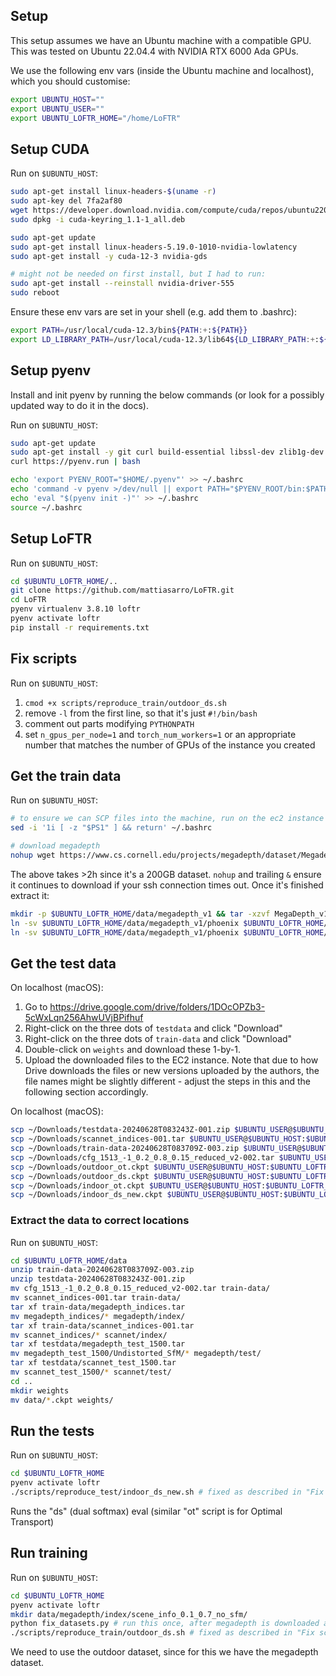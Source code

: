 ## Setup

This setup assumes we have an Ubuntu machine with a compatible GPU. This was tested on Ubuntu 22.04.4 with NVIDIA RTX 6000 Ada GPUs.

We use the following env vars (inside the Ubuntu machine and localhost), which you should customise:

```bash
export UBUNTU_HOST=""
export UBUNTU_USER=""
export UBUNTU_LOFTR_HOME="/home/LoFTR"
```

## Setup CUDA

Run on `$UBUNTU_HOST`:

```bash
sudo apt-get install linux-headers-$(uname -r)
sudo apt-key del 7fa2af80
wget https://developer.download.nvidia.com/compute/cuda/repos/ubuntu2204/x86_64/cuda-keyring_1.1-1_all.deb
sudo dpkg -i cuda-keyring_1.1-1_all.deb

sudo apt-get update
sudo apt-get install linux-headers-5.19.0-1010-nvidia-lowlatency
sudo apt-get install -y cuda-12-3 nvidia-gds

# might not be needed on first install, but I had to run:
sudo apt-get install --reinstall nvidia-driver-555
sudo reboot
```

Ensure these env vars are set in your shell (e.g. add them to .bashrc):

```bash
export PATH=/usr/local/cuda-12.3/bin${PATH:+:${PATH}}
export LD_LIBRARY_PATH=/usr/local/cuda-12.3/lib64${LD_LIBRARY_PATH:+:${LD_LIBRARY_PATH}}
```

## Setup pyenv

Install and init pyenv by running the below commands (or look for a possibly updated way to do it in the docs). 

Run on `$UBUNTU_HOST`:

```bash
sudo apt-get update
sudo apt-get install -y git curl build-essential libssl-dev zlib1g-dev libbz2-dev libreadline-dev libsqlite3-dev wget llvm libncurses5-dev xz-utils tk-dev libxml2-dev libxmlsec1-dev libffi-dev liblzma-dev
curl https://pyenv.run | bash

echo 'export PYENV_ROOT="$HOME/.pyenv"' >> ~/.bashrc
echo 'command -v pyenv >/dev/null || export PATH="$PYENV_ROOT/bin:$PATH"' >> ~/.bashrc
echo 'eval "$(pyenv init -)"' >> ~/.bashrc
source ~/.bashrc
```

## Setup LoFTR 

Run on `$UBUNTU_HOST`:

```bash
cd $UBUNTU_LOFTR_HOME/..
git clone https://github.com/mattiasarro/LoFTR.git
cd LoFTR
pyenv virtualenv 3.8.10 loftr
pyenv activate loftr
pip install -r requirements.txt
```

## Fix scripts

Run on `$UBUNTU_HOST`:

1. `cmod +x scripts/reproduce_train/outdoor_ds.sh`
1. remove `-l` from the first line, so that it's just `#!/bin/bash`
1. comment out parts modifying `PYTHONPATH`
1. set `n_gpus_per_node=1` and `torch_num_workers=1` or an appropriate number that matches the number of GPUs of the instance you created

## Get the train data

Run on `$UBUNTU_HOST`:

```bash
# to ensure we can SCP files into the machine, run on the ec2 instance
sed -i '1i [ -z "$PS1" ] && return' ~/.bashrc

# download megadepth
nohup wget https://www.cs.cornell.edu/projects/megadepth/dataset/Megadepth_v1/MegaDepth_v1.tar.gz &
```

The above takes >2h since it's a 200GB dataset. `nohup` and trailing `&` ensure it continues to download if your ssh connection times out. Once it's finished extract it:

```bash
mkdir -p $UBUNTU_LOFTR_HOME/data/megadepth_v1 && tar -xzvf MegaDepth_v1.tar.gz -C $UBUNTU_LOFTR_HOME/data/megadepth_v1
ln -sv $UBUNTU_LOFTR_HOME/data/megadepth_v1/phoenix $UBUNTU_LOFTR_HOME/data/megadepth/train
ln -sv $UBUNTU_LOFTR_HOME/data/megadepth_v1/phoenix $UBUNTU_LOFTR_HOME/data/megadepth/test
```

## Get the test data

On localhost (macOS):

1. Go to https://drive.google.com/drive/folders/1DOcOPZb3-5cWxLqn256AhwUVjBPifhuf
1. Right-click on the three dots of `testdata` and click "Download"
1. Right-click on the three dots of `train-data` and click "Download"
1. Double-click on `weights` and download these 1-by-1.
1. Upload the downloaded files to the EC2 instance. Note that due to how Drive downloads the files or new versions uploaded by the authors, the file names might be slightly different - adjust the steps in this and the following section accordingly.

On localhost (macOS):

```bash
scp ~/Downloads/testdata-20240628T083243Z-001.zip $UBUNTU_USER@$UBUNTU_HOST:$UBUNTU_LOFTR_HOME/data/
scp ~/Downloads/scannet_indices-001.tar $UBUNTU_USER@$UBUNTU_HOST:$UBUNTU_LOFTR_HOME/data/
scp ~/Downloads/train-data-20240628T083709Z-003.zip $UBUNTU_USER@$UBUNTU_HOST:$UBUNTU_LOFTR_HOME/data/
scp ~/Downloads/cfg_1513_-1_0.2_0.8_0.15_reduced_v2-002.tar $UBUNTU_USER@$UBUNTU_HOST:$UBUNTU_LOFTR_HOME/data/
scp ~/Downloads/outdoor_ot.ckpt $UBUNTU_USER@$UBUNTU_HOST:$UBUNTU_LOFTR_HOME/data/
scp ~/Downloads/outdoor_ds.ckpt $UBUNTU_USER@$UBUNTU_HOST:$UBUNTU_LOFTR_HOME/data/
scp ~/Downloads/indoor_ot.ckpt $UBUNTU_USER@$UBUNTU_HOST:$UBUNTU_LOFTR_HOME/data/
scp ~/Downloads/indoor_ds_new.ckpt $UBUNTU_USER@$UBUNTU_HOST:$UBUNTU_LOFTR_HOME/data/
```

### Extract the data to correct locations

Run on `$UBUNTU_HOST`:

```bash
cd $UBUNTU_LOFTR_HOME/data
unzip train-data-20240628T083709Z-003.zip
unzip testdata-20240628T083243Z-001.zip
mv cfg_1513_-1_0.2_0.8_0.15_reduced_v2-002.tar train-data/
mv scannet_indices-001.tar train-data/
tar xf train-data/megadepth_indices.tar
mv megadepth_indices/* megadepth/index/
tar xf train-data/scannet_indices-001.tar
mv scannet_indices/* scannet/index/
tar xf testdata/megadepth_test_1500.tar
mv megadepth_test_1500/Undistorted_SfM/* megadepth/test/
tar xf testdata/scannet_test_1500.tar
mv scannet_test_1500/* scannet/test/
cd ..
mkdir weights
mv data/*.ckpt weights/
```

## Run the tests

Run on `$UBUNTU_HOST`:

```bash
cd $UBUNTU_LOFTR_HOME
pyenv activate loftr
./scripts/reproduce_test/indoor_ds_new.sh # fixed as described in "Fix scripts" section
```

Runs the "ds" (dual softmax) eval (similar "ot" script is for Optimal Transport)

## Run training

Run on `$UBUNTU_HOST`:

```bash
cd $UBUNTU_LOFTR_HOME
pyenv activate loftr
mkdir data/megadepth/index/scene_info_0.1_0.7_no_sfm/
python fix_datasets.py # run this once, after megadepth is downloaded and extracted
./scripts/reproduce_train/outdoor_ds.sh # fixed as described in "Fix scripts" section
```

We need to use the outdoor dataset, since for this we have the megadepth dataset.
